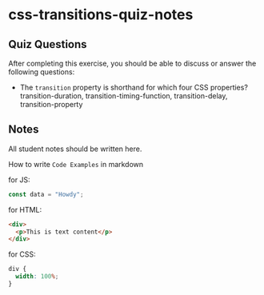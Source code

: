 # css-transitions-quiz-notes

## Quiz Questions

After completing this exercise, you should be able to discuss or answer the following questions:

- The `transition` property is shorthand for which four CSS properties?
transition-duration, transition-timing-function, transition-delay, transition-property


## Notes

All student notes should be written here.


How to write `Code Examples` in markdown

for JS:

```javascript
const data = "Howdy";
```

for HTML:

```html
<div>
  <p>This is text content</p>
</div>
```

for CSS:

```css
div {
  width: 100%;
}
```
